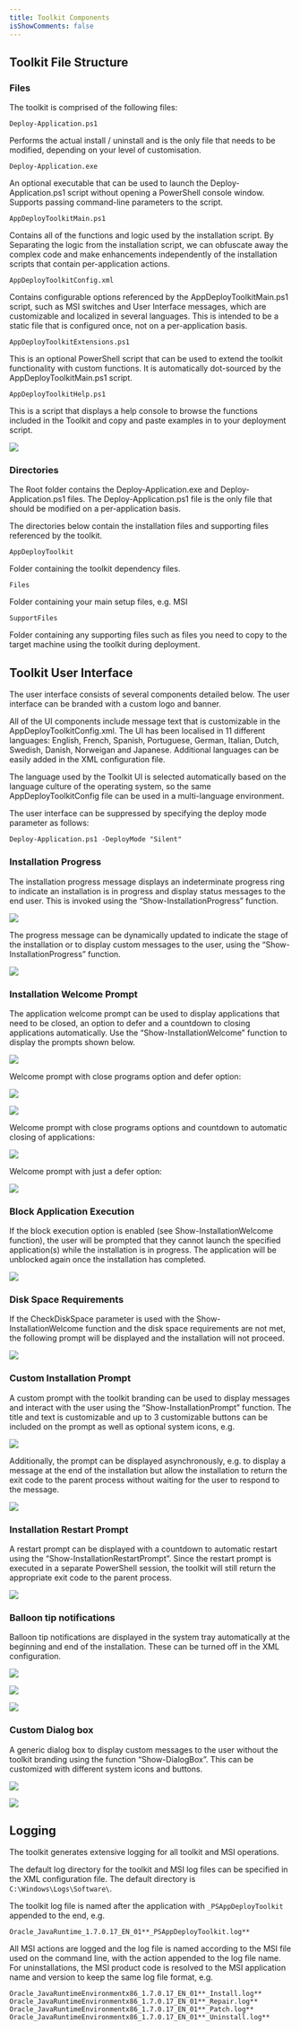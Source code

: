 ```yaml
---
title: Toolkit Components
isShowComments: false
---
```


## Toolkit File Structure

### Files

The toolkit is comprised of the following files:

`Deploy-Application.ps1`

Performs the actual install / uninstall and is the only file that needs to be modified, depending on your level of customisation.

`Deploy-Application.exe`

An optional executable that can be used to launch the Deploy-Application.ps1 script without opening a PowerShell console window. Supports passing command-line parameters to the script.

`AppDeployToolkitMain.ps1`

Contains all of the functions and logic used by the installation script. By Separating the logic from the installation script, we can obfuscate away the complex code and make enhancements independently of the installation scripts that contain per-application actions.

`AppDeployToolkitConfig.xml`

Contains configurable options referenced by the AppDeployToolkitMain.ps1 script, such as MSI switches and User Interface messages, which are customizable and localized in several languages. This is intended to be a static file that is configured once, not on a per-application basis.

`AppDeployToolkitExtensions.ps1`

This is an optional PowerShell script that can be used to extend the toolkit functionality with custom functions. It is automatically dot-sourced by the AppDeployToolkitMain.ps1 script.

`AppDeployToolkitHelp.ps1`

This is a script that displays a help console to browse the functions included in the Toolkit and copy and paste examples in to your deployment script.

![](./img/image2.png)

### Directories

The Root folder contains the Deploy-Application.exe and Deploy-Application.ps1 files. The Deploy-Application.ps1 file is the only file that should be modified on a per-application basis.

The directories below contain the installation files and supporting files referenced by the toolkit.

`AppDeployToolkit`

Folder containing the toolkit dependency files.

`Files`

Folder containing your main setup files, e.g. MSI

`SupportFiles`

Folder containing any supporting files such as files you need to copy to the target machine using the toolkit during deployment.

## Toolkit User Interface

The user interface consists of several components detailed below. The user interface can be branded with a custom logo and banner.

All of the UI components include message text that is customizable in the AppDeployToolkitConfig.xml. The UI has been localised in 11 different languages: English, French, Spanish, Portuguese, German, Italian, Dutch, Swedish, Danish, Norweigan and Japanese. Additional languages can be easily added in the XML configuration file.

The language used by the Toolkit UI is selected automatically based on the language culture of the operating system, so the same AppDeployToolkitConfig file can be used in a multi-language environment.

The user interface can be suppressed by specifying the deploy mode parameter as follows:

`Deploy-Application.ps1 -DeployMode "Silent"`

### Installation Progress

The installation progress message displays an indeterminate progress ring to indicate an installation is in progress and display status messages to the end user. This is invoked using the “Show-InstallationProgress” function.

![](./img/image3.png)

The progress message can be dynamically updated to indicate the stage of the installation or to display custom messages to the user, using the “Show-InstallationProgress” function.

![](./img/image4.png)

### Installation Welcome Prompt

The application welcome prompt can be used to display applications that need to be closed, an option to defer and a countdown to closing applications automatically. Use the “Show-InstallationWelcome” function to display the prompts shown below.

![](./img/image5.png)

Welcome prompt with close programs option and defer option:

![](./img/image6.png)

![](./img/image7.png)

Welcome prompt with close programs options and countdown to automatic closing of applications:

![](./img/image8.png)

Welcome prompt with just a defer option:

![](./img/image9.png)

### Block Application Execution

If the block execution option is enabled (see Show-InstallationWelcome function), the user will be prompted that they cannot launch the specified application(s) while the installation is in progress. The application will be unblocked again once the installation has completed.

![](./img/image10.png)

### Disk Space Requirements

If the CheckDiskSpace parameter is used with the Show-InstallationWelcome function and the disk space requirements are not met, the following prompt will be displayed and the installation will not proceed.

![](./img/image11.png)

### Custom Installation Prompt

A custom prompt with the toolkit branding can be used to display messages and interact with the user using the “Show-InstallationPrompt” function. The title and text is customizable and up to 3 customizable buttons can be included on the prompt as well as optional system icons, e.g.

![](./img/image12.png)

Additionally, the prompt can be displayed asynchronously, e.g. to display a message at the end of the installation but allow the installation to return the exit code to the parent process without waiting for the user to respond to the message.

![](./img/image13.png)

### Installation Restart Prompt

A restart prompt can be displayed with a countdown to automatic restart using the “Show-InstallationRestartPrompt”. Since the restart prompt is executed in a separate PowerShell session, the toolkit will still return the appropriate exit code to the parent process.

![](./img/image14.png)

### Balloon tip notifications

Balloon tip notifications are displayed in the system tray automatically at the beginning and end of the installation. These can be turned off in the XML configuration.

![](./img/image15.png)

![](./img/image16.png)

![](./img/image17.png)

### Custom Dialog box

A generic dialog box to display custom messages to the user without the toolkit branding using the function “Show-DialogBox”. This can be customized with different system icons and buttons.

![](./img/image18.png)

![](./img/image19.png)

## Logging

The toolkit generates extensive logging for all toolkit and MSI operations.

The default log directory for the toolkit and MSI log files can be specified in the XML configuration file. The default directory is `C:\Windows\Logs\Software\`.

The toolkit log file is named after the application with `_PSAppDeployToolkit` appended to the end, e.g.

`Oracle_JavaRuntime_1.7.0.17_EN_01**_PSAppDeployToolkit.log**`

All MSI actions are logged and the log file is named according to the MSI file used on the command line, with the action appended to the log file name. For uninstallations, the MSI product code is resolved to the MSI application name and version to keep the same log file format, e.g.

`Oracle_JavaRuntimeEnvironmentx86_1.7.0.17_EN_01**_Install.log**`
`Oracle_JavaRuntimeEnvironmentx86_1.7.0.17_EN_01**_Repair.log**`
`Oracle_JavaRuntimeEnvironmentx86_1.7.0.17_EN_01**_Patch.log**`
`Oracle_JavaRuntimeEnvironmentx86_1.7.0.17_EN_01**_Uninstall.log**`
